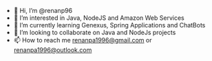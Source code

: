- 👋 Hi, I’m @renanp96
- 👀 I’m interested in Java, NodeJS and Amazon Web Services
- 🌱 I’m currently learning Genexus, Spring Applications and ChatBots
- 💞️ I’m looking to collaborate on Java and NodeJs projects
- 📫 How to reach me renanpa1996@gmail.com or renanpa1996@outlook.com

<!---
renanp96/renanp96 is a ✨ special ✨ repository because its `README.md` (this file) appears on your GitHub profile.
You can click the Preview link to take a look at your changes.
--->
